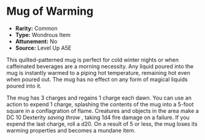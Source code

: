 
# Mug of Warming

* **Rarity:** Common
* **Type:** Wondrous Item
* **Attunement:** No
* **Source:** Level Up A5E


This quilted-patterned mug is perfect for cold winter nights or when caffeinated beverages are a morning necessity. Any liquid poured into the mug is instantly warmed to a piping hot temperature, remaining hot even when poured out. The mug has no effect on any form of magical liquids poured into it.

The mug has 3 charges and regains 1 charge each dawn. You can use an action to expend 1 charge, splashing the contents of the mug into a 5-foot square in a conflagration of flame. Creatures and objects in the area make a DC 10 Dexterity _saving throw_ , taking 1d4 fire damage on a failure. If you expend the last charge, roll a d20\. On a result of 5 or less, the mug loses its warming properties and becomes a mundane item.

